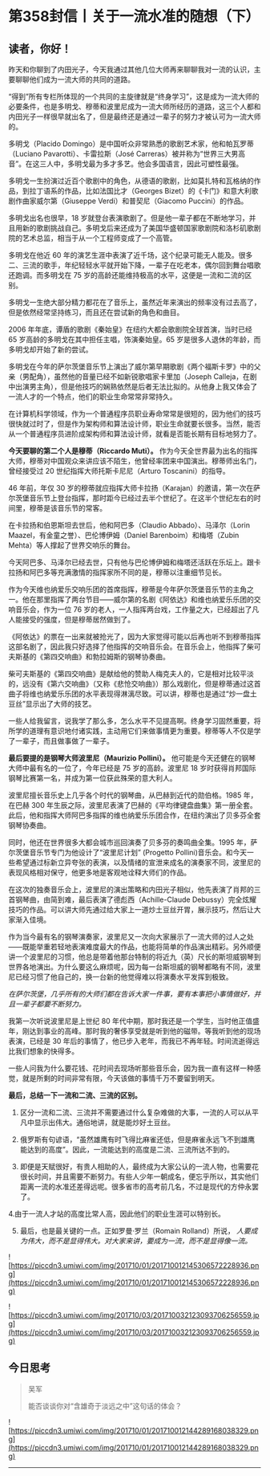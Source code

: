 # 第358封信丨关于一流水准的随想（下）

## 读者，你好！

昨天和你聊到了内田光子，今天我通过其他几位大师再来聊聊我对一流的认识，主要聊聊他们成为一流大师的共同的道路。

“得到”所有专栏所体现的一个共同的主旋律就是“终身学习”，这是成为一流大师的必要条件，也是多明戈、穆蒂和波里尼成为一流大师所经历的道路，这三个人都和内田光子一样很早就出名了，但是最终还是通过一辈子的努力才被认可为一流大师的。

多明戈（Placido Domingo）是中国听众非常熟悉的歌剧艺术家，他和帕瓦罗蒂（Luciano Pavarotti）、卡雷拉斯（José Carreras）被并称为“世界三大男高音”。在这三人中，多明戈最为多才多艺。他会多国语言，因此可塑性最强。

多明戈一生扮演过近百个歌剧中的角色，从德语的歌剧，比如莫扎特和瓦格纳的作品，到拉丁语系的作品，比如法国比才（Georges Bizet）的《卡门》和意大利歌剧作曲家威尔第（Giuseppe Verdi）和普契尼（Giacomo Puccini）的作品。

多明戈出名也很早，18 岁就登台表演歌剧了。但是他一辈子都在不断地学习，并且用新的歌剧挑战自己。多明戈后来还成为了美国华盛顿国家歌剧院和洛杉矶歌剧院的艺术总监，相当于从一个工程师变成了一个高管。

多明戈在他近 60 年的演艺生涯中表演了近千场，这个纪录可能无人能及。很多二、三流的歌手，年纪轻轻水平就开始下降，一辈子在吃老本，偶尔回到舞台唱歌还跑调。而多明戈在 75 岁的高龄还能维持极高的水平，这便是一流和二流的区别。

多明戈一生绝大部分精力都花在了音乐上，虽然近年来演出的频率没有过去高了，但是依然经常坚持练习，而且还在尝试新的角色和曲目。

2006 年年底，谭盾的歌剧《秦始皇》在纽约大都会歌剧院全球首演，当时已经 65 岁高龄的多明戈在其中担任主唱，饰演秦始皇。65 岁是很多人退休的年龄，而多明戈却开始了新的尝试。

多明戈在今年的萨尔茨堡音乐节上演出了威尔第早期歌剧《两个福斯卡罗》中的父亲（男配角），虽然他的音量已经不如新锐歌唱家卡里加（Joseph Calleja，在剧中出演男主角），但是他技巧的娴熟依然是后者无法比拟的。从他身上我又体会了一流人才的一个特点，他们的职业生命常常非常持久。

在计算机科学领域，作为一个普通程序员职业寿命常常是很短的，因为他们的技巧很快就过时了，但是作为架构师和算法设计师，职业生命就要长很多。当然，能否从一个普通程序员进阶成架构师和算法设计师，就看是否能长期有目标地努力了。

 **今天要聊的第二个人是穆蒂（Riccardo Muti）。** 作为今天全世界最为出名的指挥大师，穆蒂对中国观众来讲应该不陌生，他曾经率团来中国演出。穆蒂师出名门，曾经接受过 20 世纪指挥大师托斯卡尼尼（Arturo Toscanini）的指导。

46 年前，年仅 30 岁的穆蒂就应指挥大师卡拉扬（Karajan）的邀请，第一次在萨尔茨堡音乐节上登台指挥，那时距今已经过去半个世纪了。在这半个世纪左右的时间里，穆蒂是该音乐节的常客。

在卡拉扬和伯恩斯坦去世后，他和阿巴多（Claudio Abbado）、马泽尔（Lorin Maazel，有金童之誉）、巴伦博伊姆（DanieI Barenboim）和梅塔（Zubin Mehta）等人撑起了世界交响乐的舞台。

今天阿巴多、马泽尔已经去世，只有他与巴伦博伊姆和梅塔还活跃在乐坛上。跟卡拉扬和阿巴多等充满激情的指挥家所不同的是，穆蒂以注重细节见长。

作为今天维也纳爱乐交响乐团的首席指挥，穆蒂是今年萨尔茨堡音乐节的主角之一。他在那里指挥了两台节目——威尔第的名剧《阿依达》和维也纳爱乐乐团的交响音乐会，作为一位 76 岁的老人，一人指挥两台戏，工作量之大，已经超出了凡人能接受的强度，但是穆蒂居然做到了。

《阿依达》的票在一出来就被抢光了，因为大家觉得可能以后再也听不到穆蒂指挥这部名剧了，因此我只好选择了他指挥的交响音乐会。在音乐会上，他指挥了柴可夫斯基的《第四交响曲》和勃拉姆斯的钢琴协奏曲。

柴可夫斯基的《第四交响曲》是献给他的赞助人梅克夫人的，它是相对比较平淡的，远没有《第六交响曲》（又称《悲怆交响曲》）那么戏剧化，但是穆蒂通过这首曲子将维也纳爱乐乐团的水平表现得淋漓尽致。可以讲，穆蒂也是通过“炒一盘土豆丝”显示出了大师的技艺。

一些人给我留言，说我学了那么多，怎么水平不见提高啊。终身学习固然重要，将所学的道理有意识地付诸实践，主动用它们来做事情更为重要。穆蒂等人不仅是学了一辈子，而且做事做了一辈子。

 **最后要提的是钢琴大师波里尼（Maurizio Pollini）。** 他可能是今天还健在的钢琴大师中最有名的一位了，今年已经是 75 岁的高龄。波里尼 18 岁时获得肖邦国际钢琴比赛第一名，并成为第一位获此殊荣的意大利人。

波里尼擅长音乐史上几乎各个时代的钢琴曲，从巴赫到近代的勋伯格。1985 年，在巴赫 300 年生辰之际，波里尼表演了巴赫的《平均律键盘曲集》第一册全套。此后，他和指挥大师阿巴多指挥的维也纳爱乐乐团合作，在纽约演出了贝多芬全套钢琴协奏曲。

同时，他还在世界很多大都会城市巡回演奏了贝多芬的奏鸣曲全集。1995 年，萨尔茨堡音乐节专门为他设计了“波里尼计划” (Progetto Pollini)音乐会。和今天一些希望通过标新立异夸张的表演，以及情绪的宣泄来成名的演奏家不同，波里尼的表现风格相对保守，他更多地是客观地诠释大师们的作品。

在这次的独奏音乐会上，波里尼的演出策略和内田光子相似，他先表演了肖邦的三首钢琴曲，由简到难，最后表演了德彪西（Achille-Claude Debussy）完全炫耀技巧的作品。可以讲大师先通过给大家上一道炒土豆丝开胃，展示技巧，然后让大家渐入佳境。

作为当今最有名的钢琴演奏家，波里尼又一次向大家展示了一流大师的过人之处——既能举重若轻地表演难度最大的作品，也能将简单的作品演出精彩。另外顺便讲一个波里尼的习惯，他总是带着他那台特制的将近九（英）尺长的斯坦威钢琴到世界各地演出。为什么要这么麻烦呢，因为每一台斯坦威的钢琴都略有不同，波里尼已经习惯了他自己的，换一台新的他觉得难以将演奏水平发挥到极致。

 *在萨尔茨堡，几乎所有的大师们都在告诉大家一件事，要有本事把小事情做好，并且一辈子都要不断努力。*

我第一次听说波里尼是上世纪 80 年代中期，那时我还是一个学生，当时他正值盛年，刚达到事业的高峰。那时我的奢侈享受就是听到他的磁带。等我听到他的现场表演，已经是 30 年后的事情了，他已步入老年，而我已不再年轻。时间流逝得远比我们想象的快得多。

一些人问我为什么要花钱、花时间去现场听那些音乐会，因为我一直有这样一种感觉，就是所剩的时间非常有限，今天该做的事情千万不要留到明天。

 **最后，总结一下一流和二流、三流的区别。**

1. 区分一流和二流、三流并不需要通过什么复杂难做的大事，一流的人可以从平凡中显示出伟大。通俗地讲，就是能炒好土豆丝。

2. 俄罗斯有句谚语，“虽然雄鹰有时飞得比麻雀还低，但是麻雀永远飞不到雄鹰能达到的高度”。因此，一流能达到的高度是二流、三流所达不到的。

3. 即便是天赋很好，有贵人相助的人，最终成为大家公认的一流人物，也需要花很长时间，并且需要不断努力。有些人少年一朝成名，便忘乎所以，其实他们距离一流的水准还差得远呢。很多省市的高考前几名，不过是现代的方仲永罢了。

4.由于一流人才站的高度比常人高，因此他们的职业生涯可以特别长。

5. 最后，也是最关键的一点。正如罗曼·罗兰（Romain Rolland）所说， *人要成为伟大，而不是显得伟大。对大家来讲，要成为一流，而不是显得像一流。*

![https://piccdn3.umiwi.com/img/201710/01/201710012145306572228936.png](https://piccdn3.umiwi.com/img/201710/01/201710012145306572228936.png)

![https://piccdn3.umiwi.com/img/201710/03/201710032123093706256559.jpg](https://piccdn3.umiwi.com/img/201710/03/201710032123093706256559.jpg)

## 今日思考

> 吴军
> 
> 能否谈谈你对“含雄奇于淡远之中”这句话的体会？

![https://piccdn3.umiwi.com/img/201710/01/201710012144289168038329.png](https://piccdn3.umiwi.com/img/201710/01/201710012144289168038329.png)

---
